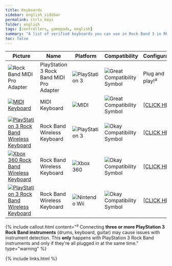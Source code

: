 ```yaml
---
title: Keyboards
sidebar: english_sidebar
permalink: ctrls_keys
folder: english
tags: [controllers, gamepads, english]
summary: "A list of verified keyboards you can use in Rock Band 3 in RPCS3."
toc: false
---
```


| Picture | Name | Platform | Compatibility | Configuration |
|--|--|--|--|--|
|![Rock Band MIDI Pro Adapter](https://rb3pc.milohax.org/images/instruments/list/drmmpaps3.png)  | PlayStation 3 Rock Band MIDI Pro Adapter | ![PlayStation 3](https://rb3pc.milohax.org/images/instruments/plat/ps3.png) | ![Great Compatibility Symbol](https://rb3pc.milohax.org/images/instruments/compat/great.png) | Plug and play!<sup>a |
|[![MIDI Keyboard](https://rb3pc.milohax.org/images/instruments/list/promidi.png)](https://rb3pc.milohax.org/ctrls_keys_midi "MIDI Keyboard") | MIDI Keyboard | ![MIDI](https://rb3pc.milohax.org/images/instruments/plat/midi.png) | ![Great Compatibility Symbol](https://rb3pc.milohax.org/images/instruments/compat/great.png) |[[CLICK HERE]](https://rb3pc.milohax.org/ctrls_keys_midi) |
|[![PlayStation 3 Rock Band Wireless Keyboard](https://rb3pc.milohax.org/images/instruments/list/prokeys.png)](https://rb3pc.milohax.org/ctrls_keys_ps3 "Rock Band Wireless Keyboard") | Rock Band Wireless Keyboard | ![PlayStation 3](https://rb3pc.milohax.org/images/instruments/plat/ps3.png) | ![Okay Compatibility Symbol](https://rb3pc.milohax.org/images/instruments/compat/okay.png) |[[CLICK HERE]](https://rb3pc.milohax.org/ctrls_keys_ps3) |
|[![Xbox 360 Rock Band Wireless Keyboard](https://rb3pc.milohax.org/images/instruments/list/prokeys.png)](https://rb3pc.milohax.org/ctrls_keys_360 "Rock Band Wireless Keyboard") | Rock Band Wireless Keyboard | ![Xbox 360](https://rb3pc.milohax.org/images/instruments/plat/360.png) | ![Okay Compatibility Symbol](https://rb3pc.milohax.org/images/instruments/compat/okay.png) |[[CLICK HERE]](https://rb3pc.milohax.org/ctrls_keys_360) |
|[![PlayStation 3 Rock Band Wireless Keyboard](https://rb3pc.milohax.org/images/instruments/list/prokeys.png)](https://rb3pc.milohax.org/ctrls_keys_wii "Rock Band Wireless Keyboard") | Rock Band Wireless Keyboard | ![Nintendo Wii](https://rb3pc.milohax.org/images/instruments/plat/wii.png) | ![Okay Compatibility Symbol](https://rb3pc.milohax.org/images/instruments/compat/okay.png) |[[CLICK HERE]](https://rb3pc.milohax.org/ctrls_keys_wii) |

{% include callout.html content="<sup>a</sup> Connecting **three or more PlayStation 3 Rock Band instruments** (drums, keyboard, guitar) may cause issues with instrument detection. This **only** happens with PlayStation 3 Rock Band instruments and only if they're all plugged in at the same time." type="warning" %} 

{% include links.html %}
